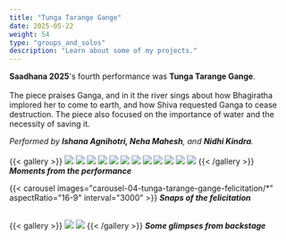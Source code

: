 ```yaml
---
title: "Tunga Tarange Gange"
date: 2025-05-22
weight: 54
type: "groups_and_solos"
description: "Learn about some of my projects."
---
```

**Saadhana 2025**'s fourth performance was **Tunga Tarange Gange**.<br />
<br />
The piece praises Ganga, and in it the river sings about how Bhagiratha implored her to come to earth, and how Shiva requested Ganga to cease destruction. The piece also focused on the importance of water and the necessity of saving it.<br />

_Performed by **Ishana Agnihotri, Neha Mahesh**, and **Nidhi Kindra**._
<br /><br />
{{< gallery >}}
  <img src="gallery-04-tunga-tarange-gange-performance/04-P1071952.JPG" class="grid-w100 md:grid-w100 xl:grid-w50" />
  <img src="gallery-04-tunga-tarange-gange-performance/04-P1071955.JPG" class="grid-w50 md:grid-w50 xl:grid-w25" />
  <img src="gallery-04-tunga-tarange-gange-performance/04-P1071958.JPG" class="grid-w50 md:grid-w50 xl:grid-w25" />
  <img src="gallery-04-tunga-tarange-gange-performance/04-P1072004.JPG" class="grid-w50 md:grid-w50 xl:grid-w25" />
  <img src="gallery-04-tunga-tarange-gange-performance/04-P1072016.JPG" class="grid-w50 md:grid-w50 xl:grid-w25" />
  <img src="gallery-04-tunga-tarange-gange-performance/04-P1072028.JPG" class="grid-w50 md:grid-w50 xl:grid-w25" />
  <img src="gallery-04-tunga-tarange-gange-performance/04-P1072049.JPG" class="grid-w50 md:grid-w50 xl:grid-w25" />
  <img src="gallery-04-tunga-tarange-gange-performance/04-P1072085.JPG" class="grid-w100 md:grid-w100 xl:grid-w50" />
  <img src="gallery-04-tunga-tarange-gange-performance/04-P1072091.JPG" class="grid-w50 md:grid-w50 xl:grid-w25" />
  <img src="gallery-04-tunga-tarange-gange-performance/04-P1072110.JPG" class="grid-w50 md:grid-w50 xl:grid-w25" />
  <img src="gallery-04-tunga-tarange-gange-performance/04-P1072119.JPG" class="grid-w50 md:grid-w50 xl:grid-w25" />
  <img src="gallery-04-tunga-tarange-gange-performance/04-P1072134.JPG" class="grid-w50 md:grid-w50 xl:grid-w25" />
{{< /gallery >}}
_**Moments from the performance**_
<br />

{{< carousel images="carousel-04-tunga-tarange-gange-felicitation/*" aspectRatio="16-9" interval="3000" >}}
_**Snaps of the felicitation**_
<br />
<br />

{{< gallery >}}
  <img src="gallery-04-tunga-tarange-gange-backstage/04-P1071599.JPG" class="grid-w50 md:grid-w33 xl:grid-w50" />
  <img src="gallery-04-tunga-tarange-gange-backstage/04-P1071597.JPG" class="grid-w50 md:grid-w33 xl:grid-w20" />
{{< /gallery >}}
_**Some glimpses from backstage**_

